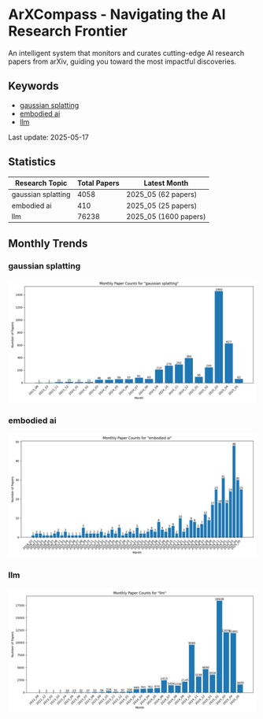 # ArXCompass - Navigating the AI Research Frontier
An intelligent system that monitors and curates cutting-edge AI research papers from arXiv, guiding you toward the most impactful discoveries.

## Keywords

- [gaussian splatting](gaussian_splatting/)
- [embodied ai](embodied_ai/)
- [llm](llm/)

Last update: 2025-05-17

## Statistics

| Research Topic | Total Papers | Latest Month |
| --- | --- | --- |
| gaussian splatting | 4058 | 2025_05 (62 papers) |
| embodied ai | 410 | 2025_05 (25 papers) |
| llm | 76238 | 2025_05 (1600 papers) |

## Monthly Trends

### gaussian splatting

![Monthly Paper Counts for gaussian splatting](gaussian_splatting/monthly_stats.png)

### embodied ai

![Monthly Paper Counts for embodied ai](embodied_ai/monthly_stats.png)

### llm

![Monthly Paper Counts for llm](llm/monthly_stats.png)

